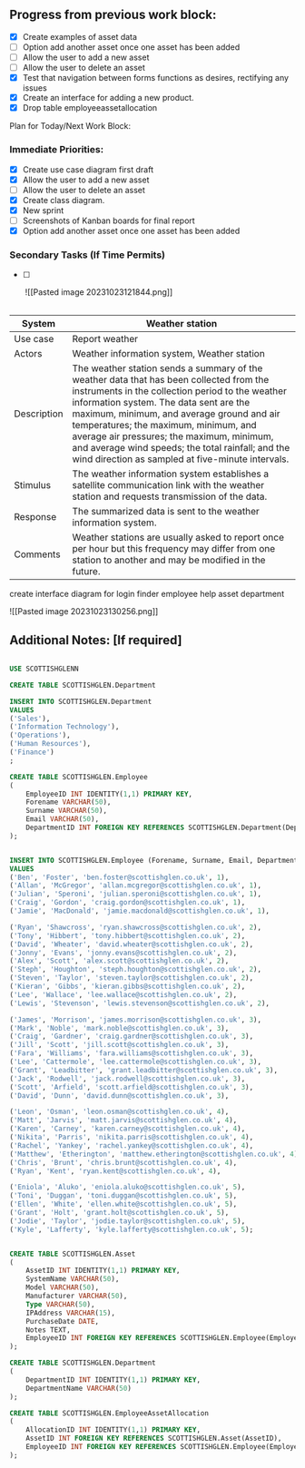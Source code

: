 ## Progress from previous work block:

- [x] Create examples of asset data
- [ ] Option add another asset once one asset has been added
- [ ] Allow the user to add a new asset
- [ ] Allow the user to delete an asset
- [x] Test that navigation between forms functions as desires, rectifying any issues
- [x] Create an interface for adding a new product.
- [x] Drop table employeeassetallocation

Plan for Today/Next Work Block:
### Immediate Priorities:
- [x] Create use case diagram first draft
- [x] Allow the user to add a new asset
- [ ] Allow the user to delete an asset
- [x] Create class diagram.
- [x] New sprint
- [ ] Screenshots of Kanban boards for final report
- [x] Option add another asset once one asset has been added
### Secondary Tasks (If Time Permits)
- [ ] 
       
![[Pasted image 20231023121844.png]]

|   |   |
|---|---|
 
|System|Weather station|
| --- | ----- |
|Use case|Report weather|
|Actors|Weather information system, Weather station|
|Description|The weather station sends a summary of the weather data that has been collected from the instruments in the collection period to the weather information system. The data sent are the maximum, minimum, and average ground and air temperatures; the maximum, minimum, and average air pressures; the maximum, minimum, and average wind speeds; the total rainfall; and the wind direction as sampled at five-minute intervals.|
|Stimulus|The weather information system establishes a satellite communication link with the weather station and requests transmission of the data.|
|Response|The summarized data is sent to the weather information system.|
|Comments|Weather stations are usually asked to report once per hour but this frequency may differ from one station to another and may be modified in the future.|

create interface diagram for
login
finder
employee
help
asset
department

![[Pasted image 20231023130256.png]]
## Additional Notes: [If required]



```SQL

USE SCOTTISHGLENN

CREATE TABLE SCOTTISHGLEN.Department

INSERT INTO SCOTTISHGLEN.Department
VALUES
('Sales'), 
('Information Technology'),
('Operations'),
('Human Resources'),
('Finance')
;
```

```sql
CREATE TABLE SCOTTISHGLEN.Employee 
( 
	EmployeeID INT IDENTITY(1,1) PRIMARY KEY,
	Forename VARCHAR(50), 
	Surname VARCHAR(50), 
	Email VARCHAR(50), 
	DepartmentID INT FOREIGN KEY REFERENCES SCOTTISHGLEN.Department(DepartmentID) 
); 
```

```SQL

INSERT INTO SCOTTISHGLEN.Employee (Forename, Surname, Email, DepartmentID) 
VALUES 
('Ben', 'Foster', 'ben.foster@scottishglen.co.uk', 1),
('Allan', 'McGregor', 'allan.mcgregor@scottishglen.co.uk', 1),
('Julian', 'Speroni', 'julian.speroni@scottishglen.co.uk', 1),
('Craig', 'Gordon', 'craig.gordon@scottishglen.co.uk', 1),
('Jamie', 'MacDonald', 'jamie.macdonald@scottishglen.co.uk', 1),

('Ryan', 'Shawcross', 'ryan.shawcross@scottishglen.co.uk', 2),
('Tony', 'Hibbert', 'tony.hibbert@scottishglen.co.uk', 2),
('David', 'Wheater', 'david.wheater@scottishglen.co.uk', 2),
('Jonny', 'Evans', 'jonny.evans@scottishglen.co.uk', 2),
('Alex', 'Scott', 'alex.scott@scottishglen.co.uk', 2),
('Steph', 'Houghton', 'steph.houghton@scottishglen.co.uk', 2),
('Steven', 'Taylor', 'steven.taylor@scottishglen.co.uk', 2),
('Kieran', 'Gibbs', 'kieran.gibbs@scottishglen.co.uk', 2),
('Lee', 'Wallace', 'lee.wallace@scottishglen.co.uk', 2),
('Lewis', 'Stevenson', 'lewis.stevenson@scottishglen.co.uk', 2),

('James', 'Morrison', 'james.morrison@scottishglen.co.uk', 3),
('Mark', 'Noble', 'mark.noble@scottishglen.co.uk', 3),
('Craig', 'Gardner', 'craig.gardner@scottishglen.co.uk', 3),
('Jill', 'Scott', 'jill.scott@scottishglen.co.uk', 3),
('Fara', 'Williams', 'fara.williams@scottishglen.co.uk', 3),
('Lee', 'Cattermole', 'lee.cattermole@scottishglen.co.uk', 3),
('Grant', 'Leadbitter', 'grant.leadbitter@scottishglen.co.uk', 3),
('Jack', 'Rodwell', 'jack.rodwell@scottishglen.co.uk', 3),
('Scott', 'Arfield', 'scott.arfield@scottishglen.co.uk', 3),
('David', 'Dunn', 'david.dunn@scottishglen.co.uk', 3),

('Leon', 'Osman', 'leon.osman@scottishglen.co.uk', 4),
('Matt', 'Jarvis', 'matt.jarvis@scottishglen.co.uk', 4),
('Karen', 'Carney', 'karen.carney@scottishglen.co.uk', 4),
('Nikita', 'Parris', 'nikita.parris@scottishglen.co.uk', 4),
('Rachel', 'Yankey', 'rachel.yankey@scottishglen.co.uk', 4),
('Matthew', 'Etherington', 'matthew.etherington@scottishglen.co.uk', 4),
('Chris', 'Brunt', 'chris.brunt@scottishglen.co.uk', 4),
('Ryan', 'Kent', 'ryan.kent@scottishglen.co.uk', 4),

('Eniola', 'Aluko', 'eniola.aluko@scottishglen.co.uk', 5),
('Toni', 'Duggan', 'toni.duggan@scottishglen.co.uk', 5),
('Ellen', 'White', 'ellen.white@scottishglen.co.uk', 5),
('Grant', 'Holt', 'grant.holt@scottishglen.co.uk', 5),
('Jodie', 'Taylor', 'jodie.taylor@scottishglen.co.uk', 5),
('Kyle', 'Lafferty', 'kyle.lafferty@scottishglen.co.uk', 5);


```


```SQL

CREATE TABLE SCOTTISHGLEN.Asset
( 
	AssetID INT IDENTITY(1,1) PRIMARY KEY, 
	SystemName VARCHAR(50), 
	Model VARCHAR(50), 
	Manufacturer VARCHAR(50), 
	Type VARCHAR(50), 
	IPAddress VARCHAR(15), 
	PurchaseDate DATE, 
	Notes TEXT, 
	EmployeeID INT FOREIGN KEY REFERENCES SCOTTISHGLEN.Employee(EmployeeID), 
);

```

```SQL
CREATE TABLE SCOTTISHGLEN.Department 
(
    DepartmentID INT IDENTITY(1,1) PRIMARY KEY,
    DepartmentName VARCHAR(50)
);
```

``` SQL
CREATE TABLE SCOTTISHGLEN.EmployeeAssetAllocation
(
    AllocationID INT IDENTITY(1,1) PRIMARY KEY,
    AssetID INT FOREIGN KEY REFERENCES SCOTTISHGLEN.Asset(AssetID),
    EmployeeID INT FOREIGN KEY REFERENCES SCOTTISHGLEN.Employee(EmployeeID)
);

```